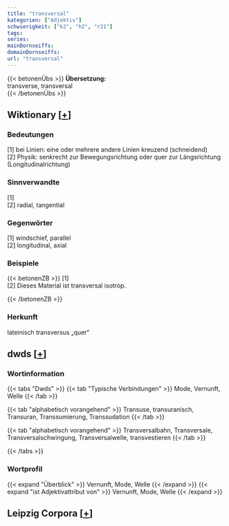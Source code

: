 ```yaml
---
title: "transversal"
kategorien: ["Adjektiv"]
schwierigkeit: ["k2", "h2", "r21"]
tags:
series:
mainDornseiffs:
domainDornseiffs:
url: "transversal"
---
```


{{< betonenÜbs >}}
**Übersetzung:**  
transverse, transversal  
{{< /betonenÜbs >}}

## Wiktionary [[+](https://de.wiktionary.org/wiki/transversal)]

### Bedeutungen
[1] bei Linien: eine oder mehrere andere Linien kreuzend (schneidend)  
[2] Physik:  senkrecht zur Bewegungsrichtung oder quer zur Längsrichtung (Longitudinalrichtung)  

### Sinnverwandte
[1]  
[2] radial, tangential  

### Gegenwörter
[1] windschief, parallel  
[2] longitudinal, axial  

### Beispiele
{{< betonenZB >}}
[1]  
[2] Dieses Material ist transversal isotrop.  

{{< /betonenZB >}}
### Herkunft
lateinisch transversus  „quer“  



## dwds [[+](https://www.dwds.de/wb/transversal)]

### Wortinformation
{{< tabs "Dwds" >}}
{{< tab "Typische Verbindungen" >}}
Mode, Vernunft, Welle
{{< /tab >}}

{{< tab "alphabetisch vorangehend" >}}
Transuse, transuranisch, Transuran, Transsumierung, Transsudation
{{< /tab >}}

{{< tab "alphabetisch vorangehend" >}}
Transversalbahn, Transversale, Transversalschwingung, Transversalwelle, transvestieren
{{< /tab >}}

{{< /tabs >}}

### Wortprofil
{{< expand "Überblick" >}} Vernunft, Mode, Welle {{< /expand >}}
{{< expand "ist Adjektivattribut von" >}} Vernunft, Mode, Welle {{< /expand >}}

## Leipzig Corpora [[+](https://corpora.uni-leipzig.de/en/res?word=transversal&corpusId=deu_newscrawl-public_2018)]

